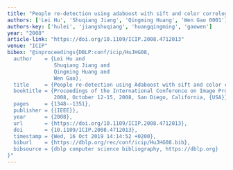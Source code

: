 ```yaml
---
title: "People re-detection using adaboost with sift and color correlogram"
authors: ['Lei Hu', 'Shuqiang Jiang', 'Qingming Huang', 'Wen Gao 0001']
authors-key: ['hulei', 'jiangshuqiang', 'huangqingming', 'gaowen']
year: "2008"
article-link: "https://doi.org/10.1109/ICIP.2008.4712013"
venue: "ICIP"
bibex: "@inproceedings{DBLP:conf/icip/HuJHG08,
  author    = {Lei Hu and
               Shuqiang Jiang and
               Qingming Huang and
               Wen Gao},
  title     = {People re-detection using Adaboost with sift and color correlogram},
  booktitle = {Proceedings of the International Conference on Image Processing, {ICIP}
               2008, October 12-15, 2008, San Diego, California, {USA}},
  pages     = {1348--1351},
  publisher = {{IEEE}},
  year      = {2008},
  url       = {https://doi.org/10.1109/ICIP.2008.4712013},
  doi       = {10.1109/ICIP.2008.4712013},
  timestamp = {Wed, 16 Oct 2019 14:14:52 +0200},
  biburl    = {https://dblp.org/rec/conf/icip/HuJHG08.bib},
  bibsource = {dblp computer science bibliography, https://dblp.org}
}"
---
```

